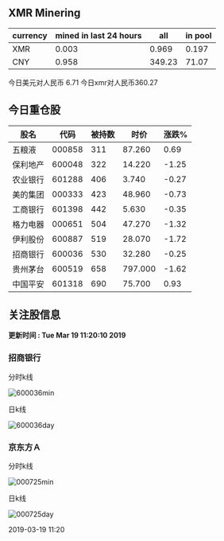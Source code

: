## XMR Minering

|currency|mined in last 24 hours|all|in pool|
|---|---|---|---|
|XMR|0.003|0.969|0.197|
|CNY|0.958|349.23|71.07|

今日美元对人民币 6.71	今日xmr对人民币360.27


## 今日重仓股 

|股名|代码|被持数|时价|涨跌%|
|---|---|---|---|---|
|五粮液|000858|311|87.260|0.69|
|保利地产|600048|322|14.220|-1.25|
|农业银行|601288|406|3.740|-0.27|
|美的集团|000333|423|48.960|-0.73|
|工商银行|601398|442|5.630|-0.35|
|格力电器|000651|504|47.270|-1.32|
|伊利股份|600887|519|28.070|-1.72|
|招商银行|600036|530|32.280|-0.25|
|贵州茅台|600519|658|797.000|-1.62|
|中国平安|601318|690|75.700|0.93|

## 关注股信息
**更新时间 : Tue Mar 19 11:20:10 2019**
### 招商银行 
分时k线

![600036min](http://image.sinajs.cn/newchart/min/n/sh600036.gif)

日k线

![600036day](http://image.sinajs.cn/newchart/daily/n/sh600036.gif)

### 京东方Ａ 
分时k线

![000725min](http://image.sinajs.cn/newchart/min/n/sz000725.gif)

日k线

![000725day](http://image.sinajs.cn/newchart/daily/n/sz000725.gif)

2019-03-19 11:20
